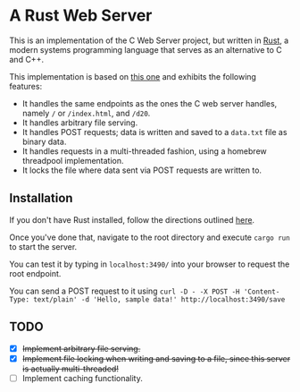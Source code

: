 # A Rust Web Server

This is an implementation of the C Web Server project, but written in [Rust](https://www.rust-lang.org/en-US/), a modern systems programming language that serves as an alternative to C and C++.

This implementation is based on [this one](https://doc.rust-lang.org/book/second-edition/ch20-00-final-project-a-web-server.html) and exhibits the following features:

 * It handles the same endpoints as the ones the C web server handles, namely `/` or `/index.html`, and `/d20`.
 * It handles arbitrary file serving.
 * It handles POST requests; data is written and saved to a `data.txt` file as binary data.
 * It handles requests in a multi-threaded fashion, using a homebrew threadpool implementation.
 * It locks the file where data sent via POST requests are written to.

 ## Installation

 If you don't have Rust installed, follow the directions outlined [here](https://www.rust-lang.org/en-US/install.html).

 Once you've done that, navigate to the root directory and execute `cargo run` to start the server. 

 You can test it by typing in `localhost:3490/` into your browser to request the root endpoint. 

 You can send a POST request to it using `curl -D - -X POST -H 'Content-Type: text/plain' -d 'Hello, sample data!' http://localhost:3490/save`

 ## TODO

 - [X] ~~Implement arbitrary file serving.~~
 - [X] ~~Implement file locking when writing and saving to a file, since this server is actually multi-threaded!~~
 - [ ] Implement caching functionality.
